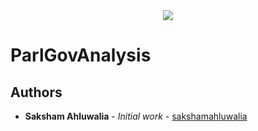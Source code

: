 
<div align="center">
  <img src ="https://camo.githubusercontent.com/8791e7edd653488024ac18a0bacacc383cc07b48/687474703a2f2f73332e616d617a6f6e6177732e636f6d2f7a68656e676c61622d6d656469612f77702d636f6e74656e742f75706c6f6164732f323031352f30382f30343136343234362f552d6f662d542d4c6f676f2d426c75652d486f72697a2e706e67" />
</div>

# ParlGovAnalysis

## Authors

* **Saksham Ahluwalia** - *Initial work* - [sakshamahluwalia](https://github.com/sakshamahluwalia)
